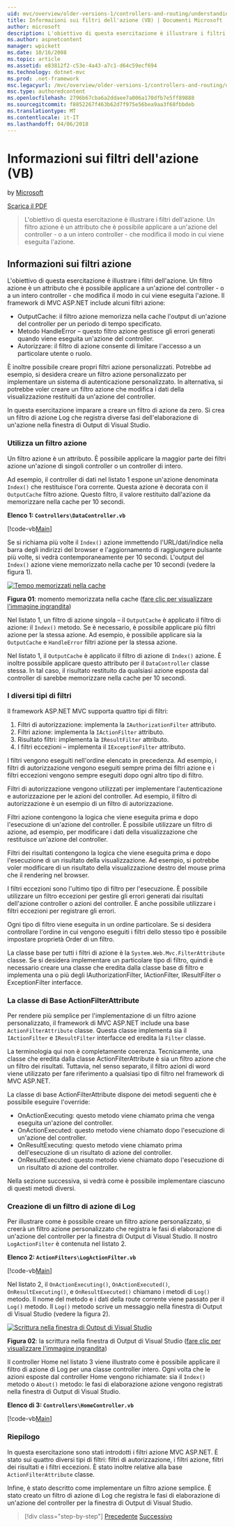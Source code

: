 ```yaml
---
uid: mvc/overview/older-versions-1/controllers-and-routing/understanding-action-filters-vb
title: Informazioni sui filtri dell'azione (VB) | Documenti Microsoft
author: microsoft
description: L'obiettivo di questa esercitazione è illustrare i filtri dell'azione. Un filtro azione è un attributo che è possibile applicare a un controller intero o un'azione del controller -...
ms.author: aspnetcontent
manager: wpickett
ms.date: 10/16/2008
ms.topic: article
ms.assetid: e83812f2-c53e-4a43-a7c1-d64c59ecf694
ms.technology: dotnet-mvc
ms.prod: .net-framework
msc.legacyurl: /mvc/overview/older-versions-1/controllers-and-routing/understanding-action-filters-vb
msc.type: authoredcontent
ms.openlocfilehash: 2796b67cba6a2ddaee7a006a170dfb7e5ff89888
ms.sourcegitcommit: f8852267f463b62d7f975e56bea9aa3f68fbbdeb
ms.translationtype: MT
ms.contentlocale: it-IT
ms.lasthandoff: 04/06/2018
---
```

<a name="understanding-action-filters-vb"></a>Informazioni sui filtri dell'azione (VB)
====================
by [Microsoft](https://github.com/microsoft)

[Scarica il PDF](http://download.microsoft.com/download/e/f/3/ef3f2ff6-7424-48f7-bdaa-180ef64c3490/ASPNET_MVC_Tutorial_14_VB.pdf)

> L'obiettivo di questa esercitazione è illustrare i filtri dell'azione. Un filtro azione è un attributo che è possibile applicare a un'azione del controller - o a un intero controller - che modifica il modo in cui viene eseguita l'azione.


## <a name="understanding-action-filters"></a>Informazioni sui filtri azione

L'obiettivo di questa esercitazione è illustrare i filtri dell'azione. Un filtro azione è un attributo che è possibile applicare a un'azione del controller - o a un intero controller - che modifica il modo in cui viene eseguita l'azione. Il framework di MVC ASP.NET include alcuni filtri azione:

- OutputCache: il filtro azione memorizza nella cache l'output di un'azione del controller per un periodo di tempo specificato.
- Metodo HandleError – questo filtro azione gestisce gli errori generati quando viene eseguita un'azione del controller.
- Autorizzare: il filtro di azione consente di limitare l'accesso a un particolare utente o ruolo.

È inoltre possibile creare propri filtri azione personalizzati. Potrebbe ad esempio, si desidera creare un filtro azione personalizzato per implementare un sistema di autenticazione personalizzato. In alternativa, si potrebbe voler creare un filtro azione che modifica i dati della visualizzazione restituiti da un'azione del controller.

In questa esercitazione imparare a creare un filtro di azione da zero. Si crea un filtro di azione Log che registra diverse fasi dell'elaborazione di un'azione nella finestra di Output di Visual Studio.

### <a name="using-an-action-filter"></a>Utilizza un filtro azione

Un filtro azione è un attributo. È possibile applicare la maggior parte dei filtri azione un'azione di singoli controller o un controller di intero.

Ad esempio, il controller di dati nel listato 1 espone un'azione denominata `Index()` che restituisce l'ora corrente. Questa azione è decorata con il `OutputCache` filtro azione. Questo filtro, il valore restituito dall'azione da memorizzare nella cache per 10 secondi.

**Elenco 1: `Controllers\DataController.vb`**

[!code-vb[Main](understanding-action-filters-vb/samples/sample1.vb)]

Se si richiama più volte il `Index()` azione immettendo l'URL/dati/indice nella barra degli indirizzi del browser e l'aggiornamento di raggiungere pulsante più volte, si vedrà contemporaneamente per 10 secondi. L'output del `Index()` azione viene memorizzato nella cache per 10 secondi (vedere la figura 1).


[![Tempo memorizzati nella cache](understanding-action-filters-vb/_static/image2.png)](understanding-action-filters-vb/_static/image1.png)

**Figura 01**: momento memorizzata nella cache ([fare clic per visualizzare l'immagine ingrandita](understanding-action-filters-vb/_static/image3.png))


Nel listato 1, un filtro di azione singola – il `OutputCache` è applicato il filtro di azione: il `Index()` metodo. Se è necessario, è possibile applicare più filtri azione per la stessa azione. Ad esempio, è possibile applicare sia la `OutputCache` e `HandleError` filtri azione per la stessa azione.

Nel listato 1, il `OutputCache` è applicato il filtro di azione di `Index()` azione. È inoltre possibile applicare questo attributo per il `DataController` classe stessa. In tal caso, il risultato restituito da qualsiasi azione esposta dal controller di sarebbe memorizzare nella cache per 10 secondi.

### <a name="the-different-types-of-filters"></a>I diversi tipi di filtri

Il framework ASP.NET MVC supporta quattro tipi di filtri:

1. Filtri di autorizzazione: implementa la `IAuthorizationFilter` attributo.
2. Filtri azione: implementa la `IActionFilter` attributo.
3. Risultato filtri: implementa la `IResultFilter` attributo.
4. I filtri eccezioni – implementa il `IExceptionFilter` attributo.

I filtri vengono eseguiti nell'ordine elencato in precedenza. Ad esempio, i filtri di autorizzazione vengono eseguiti sempre prima dei filtri azione e i filtri eccezioni vengono sempre eseguiti dopo ogni altro tipo di filtro.

Filtri di autorizzazione vengono utilizzati per implementare l'autenticazione e autorizzazione per le azioni del controller. Ad esempio, il filtro di autorizzazione è un esempio di un filtro di autorizzazione.

Filtri azione contengono la logica che viene eseguita prima e dopo l'esecuzione di un'azione del controller. È possibile utilizzare un filtro di azione, ad esempio, per modificare i dati della visualizzazione che restituisce un'azione del controller.

Filtri dei risultati contengono la logica che viene eseguita prima e dopo l'esecuzione di un risultato della visualizzazione. Ad esempio, si potrebbe voler modificare di un risultato della visualizzazione destro del mouse prima che il rendering nel browser.

I filtri eccezioni sono l'ultimo tipo di filtro per l'esecuzione. È possibile utilizzare un filtro eccezioni per gestire gli errori generati dai risultati dell'azione controller o azioni del controller. È anche possibile utilizzare i filtri eccezioni per registrare gli errori.

Ogni tipo di filtro viene eseguita in un ordine particolare. Se si desidera controllare l'ordine in cui vengono eseguiti i filtri dello stesso tipo è possibile impostare proprietà Order di un filtro.

La classe base per tutti i filtri di azione è la `System.Web.Mvc.FilterAttribute` classe. Se si desidera implementare un particolare tipo di filtro, quindi è necessario creare una classe che eredita dalla classe base di filtro e implementa una o più degli IAuthorizationFilter, IActionFilter, IResultFilter o ExceptionFilter interfacce.

### <a name="the-base-actionfilterattribute-class"></a>La classe di Base ActionFilterAttribute

Per rendere più semplice per l'implementazione di un filtro azione personalizzato, il framework di MVC ASP.NET include una base `ActionFilterAttribute` classe. Questa classe implementa sia il `IActionFilter` e `IResultFilter` interfacce ed eredita la `Filter` classe.

La terminologia qui non è completamente coerenza. Tecnicamente, una classe che eredita dalla classe ActionFilterAttribute è sia un filtro azione che un filtro dei risultati. Tuttavia, nel senso separato, il filtro azioni di word viene utilizzato per fare riferimento a qualsiasi tipo di filtro nel framework di MVC ASP.NET.

La classe di base ActionFilterAttribute dispone dei metodi seguenti che è possibile eseguire l'override:

- OnActionExecuting: questo metodo viene chiamato prima che venga eseguita un'azione del controller.
- OnActionExecuted: questo metodo viene chiamato dopo l'esecuzione di un'azione del controller.
- OnResultExecuting: questo metodo viene chiamato prima dell'esecuzione di un risultato di azione del controller.
- OnResultExecuted: questo metodo viene chiamato dopo l'esecuzione di un risultato di azione del controller.

Nella sezione successiva, si vedrà come è possibile implementare ciascuno di questi metodi diversi.

### <a name="creating-a-log-action-filter"></a>Creazione di un filtro di azione di Log

Per illustrare come è possibile creare un filtro azione personalizzato, si creerà un filtro azione personalizzato che registra le fasi di elaborazione di un'azione del controller per la finestra di Output di Visual Studio. Il nostro `LogActionFilter` è contenuta nel listato 2.

**Elenco 2: `ActionFilters\LogActionFilter.vb`**

[!code-vb[Main](understanding-action-filters-vb/samples/sample2.vb)]

Nel listato 2, il `OnActionExecuting()`, `OnActionExecuted()`, `OnResultExecuting()`, e `OnResultExecuted()` chiamano i metodi di `Log()` metodo. Il nome del metodo e i dati della route corrente viene passato per il `Log()` metodo. Il `Log()` metodo scrive un messaggio nella finestra di Output di Visual Studio (vedere la figura 2).


[![Scrittura nella finestra di Output di Visual Studio](understanding-action-filters-vb/_static/image5.png)](understanding-action-filters-vb/_static/image4.png)

**Figura 02**: la scrittura nella finestra di Output di Visual Studio ([fare clic per visualizzare l'immagine ingrandita](understanding-action-filters-vb/_static/image6.png))


Il controller Home nel listato 3 viene illustrato come è possibile applicare il filtro di azione di Log per una classe controller intero. Ogni volta che le azioni esposte dal controller Home vengono richiamate: sia il `Index()` metodo o `About()` metodo: le fasi di elaborazione azione vengono registrati nella finestra di Output di Visual Studio.

**Elenco di 3: `Controllers\HomeController.vb`**

[!code-vb[Main](understanding-action-filters-vb/samples/sample3.vb)]

### <a name="summary"></a>Riepilogo

In questa esercitazione sono stati introdotti i filtri azione MVC ASP.NET. È stato sui quattro diversi tipi di filtri: filtri di autorizzazione, i filtri azione, filtri dei risultati e i filtri eccezioni. È stato inoltre relative alla base `ActionFilterAttribute` classe.

Infine, è stato descritto come implementare un filtro azione semplice. È stato creato un filtro di azione di Log che registra le fasi di elaborazione di un'azione del controller per la finestra di Output di Visual Studio.

> [!div class="step-by-step"]
> [Precedente](asp-net-mvc-routing-overview-vb.md)
> [Successivo](improving-performance-with-output-caching-vb.md)
